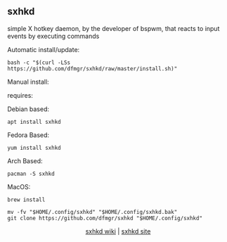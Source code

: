 ## sxhkd  
  
simple X hotkey daemon, by the developer of bspwm, that reacts to input events by executing commands  
  
Automatic install/update:

```shell
bash -c "$(curl -LSs https://github.com/dfmgr/sxhkd/raw/master/install.sh)"
```

Manual install:
  
requires:

Debian based:

```shell
apt install sxhkd
```  

Fedora Based:

```shell
yum install sxhkd
```  

Arch Based:

```shell
pacman -S sxhkd
```  

MacOS:  

```shell
brew install 
```
  
```shell
mv -fv "$HOME/.config/sxhkd" "$HOME/.config/sxhkd.bak"
git clone https://github.com/dfmgr/sxhkd "$HOME/.config/sxhkd"
```
  
<p align=center>
  <a href="https://wiki.archlinux.org/index.php/sxhkd" target="_blank" rel="noopener noreferrer">sxhkd wiki</a>  |  
  <a href="https://github.com/baskerville/sxhkd" target="_blank" rel="noopener noreferrer">sxhkd site</a>
</p>  
